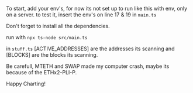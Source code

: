 

To start, add your env's, for now its not set  up to run like this with env, only on a server. to test it, insert the env's on line 17 & 19 in `main.ts`

Don't forget to install all the dependencies. 

run with `npx ts-node src/main.ts`

in `stuff.ts` [ACTIVE_ADDRESSES] are the addresses its scanning and [BLOCKS] are the blocks its scanning.

Be carefull, MTETH and SWAP made my computer crash, maybe its because of the ETHx2-PLI-P. 

Happy Charting!